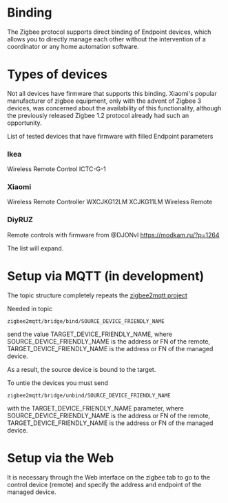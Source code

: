# Binding

The Zigbee protocol supports direct binding of Endpoint devices, which allows you to directly manage each other without the intervention of a coordinator or any home automation software.

# Types of devices
Not all devices have firmware that supports this binding. Xiaomi's popular manufacturer of zigbee equipment, only with the advent of Zigbee 3 devices, was concerned about the availability of this functionality, although the previously released Zigbee 1.2 protocol already had such an opportunity.

List of tested devices that have firmware with filled Endpoint parameters

### Ikea
Wireless Remote Control ICTC-G-1

### Xiaomi
Wireless Remote Controller WXCJKG12LM
XCJKG11LM Wireless Remote

### DiyRUZ

Remote controls with firmware from @DJONvl https://modkam.ru/?p=1264


The list will expand.

# Setup via MQTT (in development)

The topic structure completely repeats the [zigbee2mqtt project](https://www.zigbee2mqtt.io/information/binding.html)

Needed in topic
```
zigbee2mqtt/bridge/bind/SOURCE_DEVICE_FRIENDLY_NAME
```
send the value TARGET_DEVICE_FRIENDLY_NAME, where SOURCE_DEVICE_FRIENDLY_NAME is the address or FN of the remote, TARGET_DEVICE_FRIENDLY_NAME is the address or FN of the managed device.

As a result, the source device is bound to the target.

To untie the devices you must send
```
zigbee2mqtt/bridge/unbind/SOURCE_DEVICE_FRIENDLY_NAME
```
with the TARGET_DEVICE_FRIENDLY_NAME parameter, where SOURCE_DEVICE_FRIENDLY_NAME is the address or FN of the remote, TARGET_DEVICE_FRIENDLY_NAME is the address or FN of the managed device.

# Setup via the Web

It is necessary through the Web interface on the zigbee tab to go to the control device (remote) and specify the address and endpoint of the managed device.

